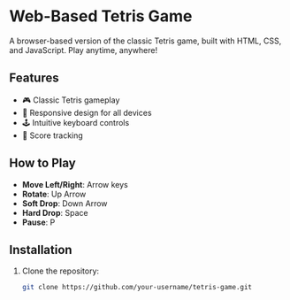 # Web-Based Tetris Game

A browser-based version of the classic Tetris game, built with HTML, CSS, and JavaScript. Play anytime, anywhere!

## Features
- 🎮 Classic Tetris gameplay
- 📱 Responsive design for all devices
- 🕹️ Intuitive keyboard controls
- 🔢 Score tracking 

## How to Play
- **Move Left/Right**: Arrow keys
- **Rotate**: Up Arrow
- **Soft Drop**: Down Arrow
- **Hard Drop**: Space
- **Pause**: P

## Installation
1. Clone the repository:
   ```bash
   git clone https://github.com/your-username/tetris-game.git
